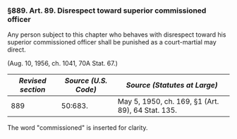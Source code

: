 ### §889. Art. 89. Disrespect toward superior commissioned officer ###

Any person subject to this chapter who behaves with disrespect toward his superior commissioned officer shall be punished as a court-martial may direct.

(Aug. 10, 1956, ch. 1041, 70A Stat. 67.)

|*Revised section*|*Source (U.S. Code)*|          *Source (Statutes at Large)*           |
|-----------------|--------------------|-------------------------------------------------|
|       889       |      50:683.       |May 5, 1950, ch. 169, §1 (Art. 89), 64 Stat. 135.|

The word "commissioned" is inserted for clarity.